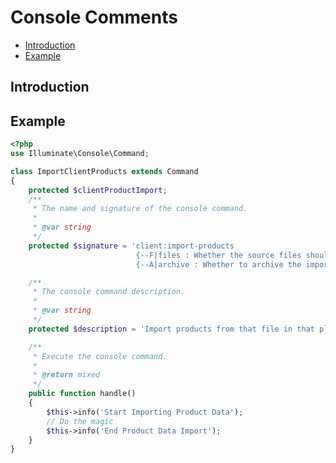 # Console Comments

- [Introduction](#introduction)
- [Example](#example)

<a name="introduction"></a>
## Introduction

<a name="example"></a>
## Example

```php
<?php
use Illuminate\Console\Command;

class ImportClientProducts extends Command
{
    protected $clientProductImport;
    /**
     * The name and signature of the console command.
     *
     * @var string
     */
    protected $signature = 'client:import-products 
                            {--F|files : Whether the source files should be imported (default: false)} 
                            {--A|archive : Whether to archive the imported SourceFiles after Import (default: false)}'; 

    /**
     * The console command description.
     *
     * @var string
     */
    protected $description = 'Import products from that file in that place';

    /**
     * Execute the console command.
     *
     * @return mixed
     */
    public function handle()
    {
        $this->info('Start Importing Product Data');
        // Do the magic
        $this->info('End Product Data Import');
    }
}
```